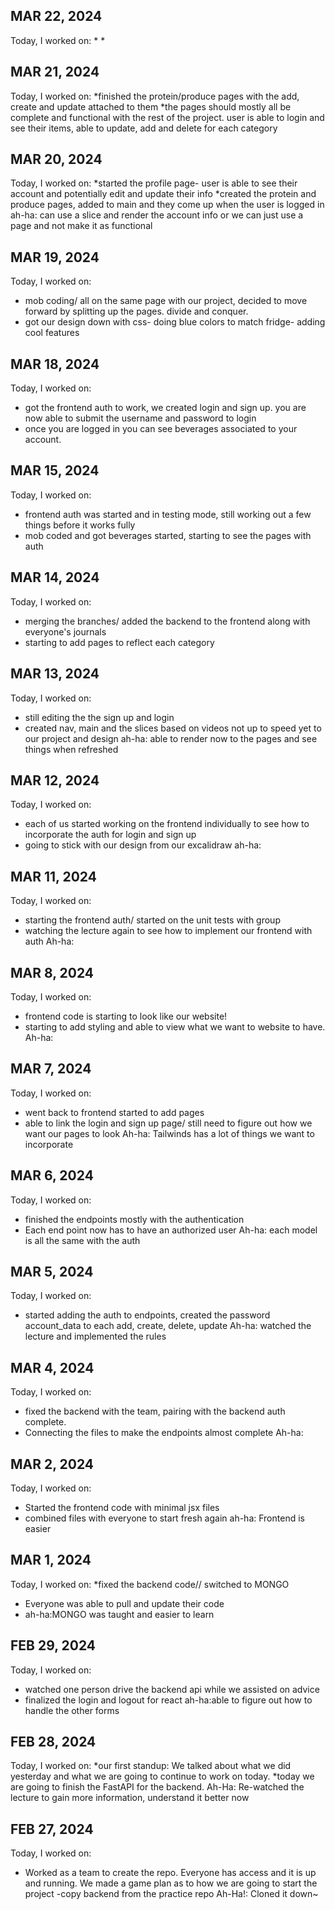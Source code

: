 ## MAR 22, 2024
Today, I worked on:
*
*
## MAR 21, 2024
Today, I worked on:
*finished the  protein/produce pages with the add, create and update attached to them
*the pages should mostly all be complete and functional with the rest of the project. user is able to login and see their items, able to update, add and delete for each category
## MAR 20, 2024
Today, I worked on:
*started the profile page- user is able to see their account and potentially edit and update their info
*created the protein and produce pages, added to main and they come up when the user is logged in
ah-ha: can use a slice and render the account info or we can just use a page and not make it as functional
## MAR 19, 2024
Today, I worked on:
* mob coding/ all on the same page with our project, decided to move forward by splitting up the pages. divide and conquer.
* got our design down with css- doing blue colors to match fridge- adding cool features
## MAR 18, 2024
Today, I worked on:
* got the frontend auth to work, we created login and sign up. you are now able to submit the username and password to login
* once you are logged in you can see beverages associated to your account.
## MAR 15, 2024
Today, I worked on:
* frontend auth was started and in testing mode, still working out a few things before it works fully
* mob coded and got beverages started, starting to see the pages with auth
## MAR 14, 2024
Today, I worked on:
* merging the branches/ added the backend to the frontend along with everyone's journals
* starting to add pages to reflect each category
## MAR 13, 2024
Today, I worked on:
* still editing the the sign up and login
* created nav, main and the slices based on videos not up to speed yet to our project and design
ah-ha: able to render now to the pages and see things when refreshed
## MAR 12, 2024
Today, I worked on:
* each of us started working on the frontend individually to see how to incorporate the auth for login and sign up
* going to stick with our design from our excalidraw
ah-ha:
## MAR 11, 2024
Today, I worked on:
* starting the frontend auth/ started on the unit tests with group
* watching the lecture again to see how to implement our frontend with auth
Ah-ha:
## MAR 8, 2024
Today, I worked on:
* frontend code is starting to look like our website!
* starting to add styling and able to view what we want to website to have.
Ah-ha:
## MAR 7, 2024
Today, I worked on:
* went back to frontend started to add pages
* able to link the login and sign up page/ still need to figure out how we want our pages to look
Ah-ha: Tailwinds has a lot of things we want to incorporate
## MAR 6, 2024
Today, I worked on:
* finished the endpoints mostly with the authentication
* Each end point now has to have an authorized user
Ah-ha: each model is all the same with the auth
## MAR 5, 2024
Today, I worked on:
* started adding the auth to endpoints, created the password account_data to each add, create, delete, update
Ah-ha: watched the lecture and implemented the rules
## MAR 4, 2024
Today, I worked on:
* fixed the backend with the team, pairing with the backend auth complete.
* Connecting the files to make the endpoints almost complete
Ah-ha:
## MAR 2, 2024
Today, I worked on:
* Started the frontend code with minimal jsx files
* combined files with everyone to start fresh again
ah-ha: Frontend is easier
## MAR 1, 2024
Today, I worked on:
*fixed the backend code// switched to MONGO
* Everyone was able to pull and update their code
* ah-ha:MONGO was taught and easier to learn
## FEB 29, 2024
Today, I worked on:
* watched one person drive the backend api while we assisted on advice
* finalized the login and logout for react
ah-ha:able to figure out how to handle the other forms
## FEB 28, 2024
Today, I worked on:
*our first standup: We talked about what we did yesterday and what we are going to continue to work on today.
*today we are going to finish the FastAPI for the backend.
Ah-Ha: Re-watched the lecture to gain more information, understand it better now
## FEB 27, 2024
Today, I worked on:
* Worked as a team to create the repo. Everyone has access and it is up and running.
We made a game plan as to how we are going to start the project -copy backend from the practice repo
Ah-Ha!: Cloned it down~
<!-- In the journals, every day that you work on the project, you must make an entry in your journal after you've finished that day. At a minimum, you'll need to include the following information in each entry: -->



<!-- The date of the entry
A list of features/issues that you worked on and who you worked with, if applicable
A reflection on any design conversations that you had
At least one ah-ha! moment that you had during your coding, however small
Keep your journal in reverse chronological order. Always put new entries at the top. -->
